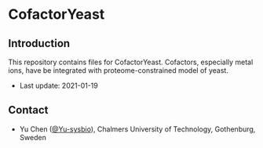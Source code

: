 CofactorYeast
===============

Introduction
------------

This repository contains files for CofactorYeast. Cofactors, especially metal ions, have be integrated with proteome-constrained model of yeast.

* Last update: 2021-01-19


Contact
-------------------------------

* Yu Chen ([@Yu-sysbio](https://github.com/Yu-sysbio)), Chalmers University of Technology, Gothenburg, Sweden

